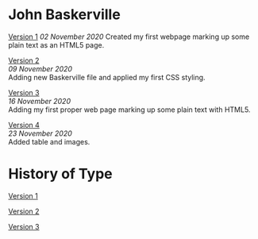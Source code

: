John Baskerville
================
[Version 1](https://jessdonnan.github.io/john_baskerville/baskerville-one.html)
*02 November 2020*
Created my first webpage marking up some plain text as an HTML5 page.

[Version 2](https://jessdonnan.github.io/john_baskerville/baskerville-two.html)
<br>*09 November 2020*
<br>Adding new Baskerville file and applied my first CSS styling.

[Version 3](https://jessdonnan.github.io/john_baskerville/baskerville-three.html)
<br>*16 November 2020*
<br>Adding my first proper web page marking up some plain text with HTML5.

[Version 4](https://jessdonnan.github.io/john_baskerville/baskerville-four.html)
<br>*23 November 2020*
<br>Added table and images.

History of Type
================
[Version 1](https://jessdonnan.github.io/john_baskerville/history-one.html)

[Version 2](https://jessdonnan.github.io/john_baskerville/history-two.html)

[Version 3](https://jessdonnan.github.io/john_baskerville/history-three.html)